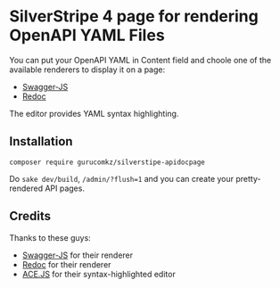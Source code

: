 # SilverStripe 4 page for rendering OpenAPI YAML Files

You can put your OpenAPI YAML in Content field and choole one of the available renderers to display it on a page:
* [Swagger-JS](https://github.com/swagger-api/swagger-js)
* [Redoc](https://github.com/Redocly/redoc)

The editor provides YAML syntax highlighting.

## Installation

```
composer require gurucomkz/silverstipe-apidocpage
```

Do `sake dev/build`, `/admin/?flush=1` and you can create your pretty-rendered API pages.

## Credits
Thanks to these guys:
* [Swagger-JS](https://github.com/swagger-api/swagger-js) for their renderer
* [Redoc](https://github.com/Redocly/redoc) for their renderer
* [ACE.JS](https://ace.c9.io/) for their syntax-highlighted editor
